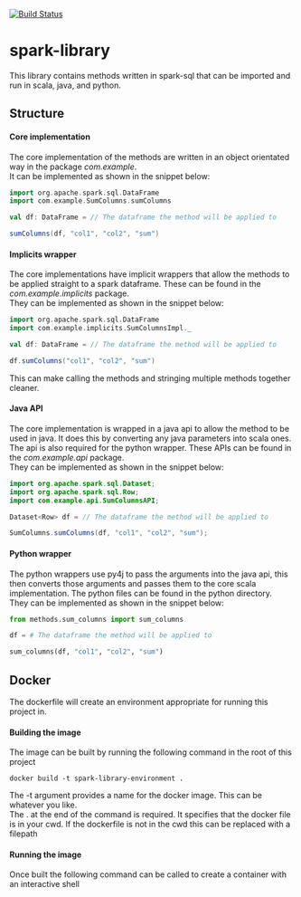 [![Build Status](https://travis-ci.org/treilly94/spark-library.svg?branch=master)](https://travis-ci.org/treilly94/spark-library)
# spark-library
This library contains methods written in spark-sql that can be imported and run in scala, java, and python.

## Structure
#### Core implementation
The core implementation of the methods are written in an object orientated way in the package *com.example*.  
It can be implemented as shown in the snippet below:  
```scala
import org.apache.spark.sql.DataFrame
import com.example.SumColumns.sumColumns

val df: DataFrame = // The dataframe the method will be applied to 

sumColumns(df, "col1", "col2", "sum")

```

#### Implicits wrapper
The core implementations have implicit wrappers that allow the methods to be applied straight to a spark dataframe. 
These can be found in the *com.example.implicits* package.  
They can be implemented as shown in the snippet below: 
```scala
import org.apache.spark.sql.DataFrame
import com.example.implicits.SumColumnsImpl._

val df: DataFrame = // The dataframe the method will be applied to 

df.sumColumns("col1", "col2", "sum")

```
This can make calling the methods and stringing multiple methods together cleaner.

#### Java API
The core implementation is wrapped in a java api to allow the method to be used in java. It does this by converting any 
java parameters into scala ones. The api is also required for the python wrapper. 
These APIs can be found in the *com.example.api* package.  
They can be implemented as shown in the snippet below: 
```java
import org.apache.spark.sql.Dataset;
import org.apache.spark.sql.Row;
import com.example.api.SumColumnsAPI;

Dataset<Row> df = // The dataframe the method will be applied to 

SumColumns.sumColumns(df, "col1", "col2", "sum");

```

#### Python wrapper
The python wrappers use py4j to pass the arguments into the java api, this then converts those arguments and passes 
them to the core scala implementation. The python files can be found in the python directory.  
They can be implemented as shown in the snippet below: 
```python
from methods.sum_columns import sum_columns

df = # The dataframe the method will be applied to 

sum_columns(df, "col1", "col2", "sum")

```

## Docker 
The dockerfile will create an environment appropriate for running this project in.
#### Building the image
The image can be built by running the following command in the root of this project
```
docker build -t spark-library-environment .
```
The -t argument provides a name for the docker image. This can be whatever you like.  
The . at the end of the command is required. It specifies that the docker file is in your cwd. If the dockerfile is not 
in the cwd this can be replaced with a filepath

#### Running the image
Once built the following command can be called to create a container with an interactive shell
